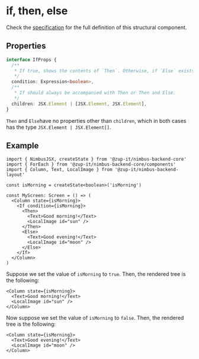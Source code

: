 # if, then, else
Check the [specification](/specification/default-components/if.md) for the full definition of this structural component.

## Properties
```typescript
interface IfProps {
  /**
   * If true, shows the contents of `Then`. Otherwise, if `Else` exists, shows the contents of `Else`, otherwise, shows nothing.
   */
  condition: Expression<boolean>,
  /**
   * If should always be accompanied with Then or Then and Else.
   */
  children: JSX.Element | [JSX.Element, JSX.Element],
}
```

`Then` and `Else`have no properties other than `children`, which in both cases has the type `JSX.Element | JSX.Element[]`.

## Example
```tsx
import { NimbusJSX, createState } from '@zup-it/nimbus-backend-core'
import { ForEach } from '@zup-it/nimbus-backend-core/components'
import { Column, Text, LocalImage } from '@zup-it/nimbus-backend-layout'

const isMorning = createState<boolean>('isMorning')

const MyScreen: Screen = () => (
  <Column state={isMorning}>
    <If condition={isMorning}>
      <Then>
        <Text>Good morning!</Text>
        <LocalImage id="sun" />
      </Then>
      <Else>
        <Text>Good evening!</Text>
        <LocalImage id="moon" />
      </Else>
    </If>
  </Column>
)
```

Suppose we set the value of `isMorning` to `true`. Then, the rendered tree is the following:
```tsx
<Column state={isMorning}>
  <Text>Good morning!</Text>
  <LocalImage id="sun" />
</Column>
```

Now suppose we set the value of `isMorning` to `false`.  Then, the rendered tree is the following:

```tsx
<Column state={isMorning}>
  <Text>Good evening!</Text>
  <LocalImage id="moon" />
</Column>
```
